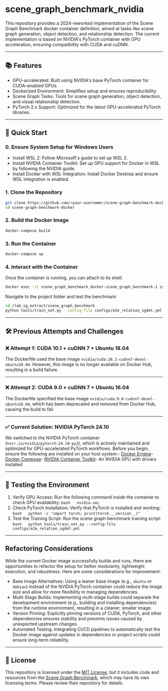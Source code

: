 # scene_graph_benchmark_nvidia


This repository provides a 2024-reworked implementation of the Scene Graph Benchmark docker container definition, aimed at tasks like scene graph generation, object detection, and relationship detection. The current implementation is based on NVIDIA's PyTorch container with GPU acceleration, ensuring compatibility with CUDA and cuDNN.

---

## 📚 Features

- GPU-accelerated: Built using NVIDIA's base PyTorch container for CUDA-enabled GPUs.
- Dockerized Environment: Simplifies setup and ensures reproducibility.
- Scene Graph Tasks: Tools for scene graph generation, object detection, and visual relationship detection.
- PyTorch 2.x Support: Optimized for the latest GPU-accelerated PyTorch libraries.

---

## 🚀 Quick Start

### 0. Ensure System Setup for Windows Users

- Install WSL 2: Follow Microsoft's guide to set up WSL 2.
- Install NVIDIA Container Toolkit: Set up GPU support for Docker in WSL by following the NVIDIA guide.
- Install Docker with WSL Integration: Install Docker Desktop and ensure WSL integration is enabled.

### 1. Clone the Repository

```bash
git clone https://github.com/<your-username>/scene-graph-benchmark-docker.git
cd scene-graph-benchmark-docker
```

### 2. Build the Docker Image

```bash
docker-compose build
```

### 3. Run the Container

```bash
docker-compose up
```

### 4. Interact with the Container

Once the container is running, you can attach to its shell:

```bash
docker exec -it scene_graph_benchmark_docker-scene_graph_benchmark-1 zsh
```

Navigate to the project folder and test the benchmark:

```bash
cd /lab_sg_extract/scene_graph_benchmark
python tools/train_net.py --config-file configs/e2e_relation_sgdet.yml
```

---

## 🛠️ Previous Attempts and Challenges

### ❌ Attempt 1: CUDA 10.1 + cuDNN 7 + Ubuntu 18.04

The Dockerfile used the base image `nvidia/cuda:10.1-cudnn7-devel-ubuntu18.04`. However, this image is no longer available on Docker Hub, resulting in a build failure.

---

### ❌ Attempt 2: CUDA 9.0 + cuDNN 7 + Ubuntu 16.04

The Dockerfile specified the base image `nvidia/cuda:9.0-cudnn7-devel-ubuntu16.04`, which has been deprecated and removed from Docker Hub, causing the build to fail.

---

### ✅ Current Solution: NVIDIA PyTorch 24.10

We switched to the NVIDIA PyTorch container (`nvcr.io/nvidia/pytorch:24.10-py3`), which is actively maintained and optimized for GPU-accelerated PyTorch workflows. Before you begin, ensure the following are installed on your host system:- [Docker Engine](https://docs.docker.com/engine/install/)- [Docker Compose](https://docs.docker.com/compose/install/)- [NVIDIA Container Toolkit](https://docs.nvidia.com/datacenter/cloud-native/container-toolkit/install-guide.html)- An NVIDIA GPU with drivers installed

---

## 🧪 Testing the Environment

1. Verify GPU Access:     Run the following command inside the container to check GPU availability:   ``bash   nvidia-smi   ``
2. Check PyTorch Installation:     Verify that PyTorch is installed and working:   ``bash   python -c "import torch; print(torch.__version__)"   ``
3. Test the Training Script:     Run the scene graph benchmark training script:   ``bash   python tools/train_net.py --config-file configs/e2e_relation_sgdet.yml   ``

---

## Refactoring Considerations

While the current Docker image successfully builds and runs, there are opportunities to refactor the setup for better modularity, lightweight execution, and robustness. Here are some considerations for improvement:

- Base Image Alternatives:    Using a leaner base image (e.g., `ubuntu` or `debian`) instead of the NVIDIA PyTorch container could reduce the image size and allow for more flexibility in managing dependencies.
- Multi-Stage Builds:    Implementing multi-stage builds could separate the development environment (e.g., building and installing dependencies) from the runtime environment, resulting in a cleaner, smaller image.
- Version Pinning:    Explicitly pinning versions of CUDA, PyTorch, and other dependencies ensures stability and prevents issues caused by unexpected upstream changes.
- Automated Testing:    Integrating CI/CD pipelines to automatically test the Docker image against updates in dependencies or project scripts could ensure long-term reliability.

---

## 📝 License

This repository is licensed under the [MIT License](LICENSE), but it includes code and resources from the [Scene Graph Benchmark](https://github.com/microsoft/scene_graph_benchmark), which may have its own licensing terms. Please review their repository for details.
